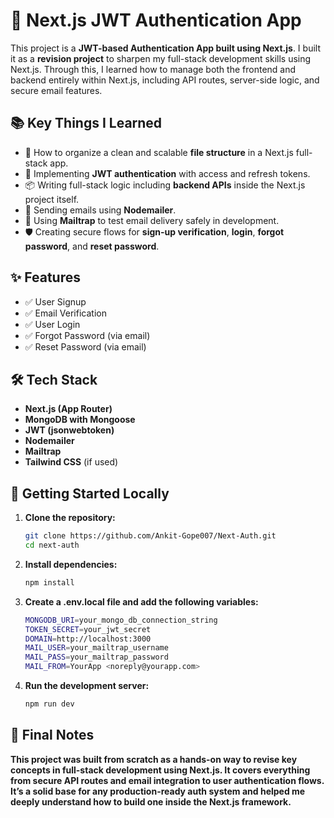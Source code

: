 # 🔐 Next.js JWT Authentication App

This project is a **JWT-based Authentication App built using Next.js**. I built it as a **revision project** to sharpen my full-stack development skills using Next.js. Through this, I learned how to manage both the frontend and backend entirely within Next.js, including API routes, server-side logic, and secure email features.

## 📚 Key Things I Learned

- 📁 How to organize a clean and scalable **file structure** in a Next.js full-stack app.
- 🔐 Implementing **JWT authentication** with access and refresh tokens.
- 📦 Writing full-stack logic including **backend APIs** inside the Next.js project itself.
- 📧 Sending emails using **Nodemailer**.
- 🧪 Using **Mailtrap** to test email delivery safely in development.
- 🛡️ Creating secure flows for **sign-up verification**, **login**, **forgot password**, and **reset password**.

## ✨ Features

- ✅ User Signup
- ✅ Email Verification
- ✅ User Login
- ✅ Forgot Password (via email)
- ✅ Reset Password (via email)

## 🛠️ Tech Stack

- **Next.js (App Router)**
- **MongoDB with Mongoose**
- **JWT (jsonwebtoken)**
- **Nodemailer**
- **Mailtrap**
- **Tailwind CSS** (if used)

## 🚀 Getting Started Locally

1. **Clone the repository:**

   ```bash
   git clone https://github.com/Ankit-Gope007/Next-Auth.git
   cd next-auth
   ```
2.	**Install dependencies:**
     ```bash
     npm install
     ```
3. **Create a .env.local file and add the following variables:**
    ```bash
    MONGODB_URI=your_mongo_db_connection_string
    TOKEN_SECRET=your_jwt_secret
    DOMAIN=http://localhost:3000
    MAIL_USER=your_mailtrap_username
    MAIL_PASS=your_mailtrap_password
    MAIL_FROM=YourApp <noreply@yourapp.com>
    ```
4.	**Run the development server:**
    ```bash
    npm run dev
    ```
## 📝 Final Notes
**This project was built from scratch as a hands-on way to revise key concepts in full-stack development using Next.js. It covers everything from secure API routes and email integration to user authentication flows. It’s a solid base for any production-ready auth system and helped me deeply understand how to build one inside the Next.js framework.**
